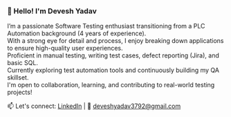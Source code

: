 ### 👋 Hello! I'm Devesh Yadav

I’m a passionate Software Testing enthusiast transitioning from a PLC Automation background (4 years of experience).  
With a strong eye for detail and process, I enjoy breaking down applications to ensure high-quality user experiences.  
Proficient in manual testing, writing test cases, defect reporting (Jira), and basic SQL.  
Currently exploring test automation tools and continuously building my QA skillset.  
I'm open to collaboration, learning, and contributing to real-world testing projects!

📫 Let's connect: [LinkedIn](https://www.linkedin.com/in/your-profile) | 📧 deveshyadav3792@gmail.com
<!---
deveshyadav3792/deveshyadav3792 is a ✨ special ✨ repository because its `README.md` (this file) appears on your GitHub profile.
You can click the Preview link to take a look at your changes.
--->

